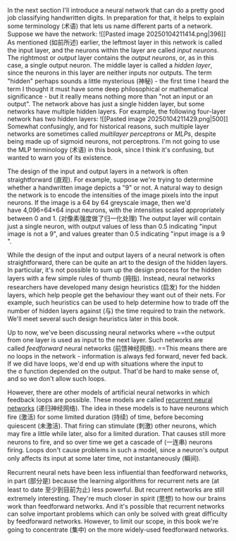In the next section I'll introduce a neural network that can do a pretty good job classifying handwritten digits. In preparation for that, it helps to explain some terminology (术语) that lets us name different parts of a network. Suppose we have the network:
![[Pasted image 20250104211414.png|396]]
As mentioned (如前所述) earlier, the leftmost layer in this network is called the input layer, and the neurons within the layer are called _input neurons_. The rightmost or _output_ layer contains the _output neurons_, or, as in this case, a single output neuron. The middle layer is called a _hidden layer_, since the neurons in this layer are neither inputs nor outputs. The term "hidden" perhaps sounds a little mysterious (神秘) - the first time I heard the term I thought it must have some deep philosophical or mathematical significance - but it really means nothing more than "not an input or an output". The network above has just a single hidden layer, but some networks have multiple hidden layers. For example, the following four-layer network has two hidden layers:
![[Pasted image 20250104211429.png|500]]
Somewhat confusingly, and for historical reasons, such multiple layer networks are sometimes called _multilayer perceptrons_ or _MLPs_, despite being made up of sigmoid neurons, not perceptrons. I'm not going to use the MLP terminology (术语) in this book, since I think it's confusing, but wanted to warn you of its existence.

The design of the input and output layers in a network is often straightforward (直观). For example, suppose we're trying to determine whether a handwritten image depicts a "9" or not. A natural way to design the network is to encode the intensities of the image pixels into the input neurons. If the image is a 64 by 64 greyscale image, then we'd have 4,096=64×64 input neurons, with the intensities scaled appropriately between 0 and 1. (对像素强度做了归一化处理) The output layer will contain just a single neuron, with output values of less than 0.5 indicating "input image is not a 9", and values greater than 0.5 indicating "input image is a 9 ".

While the design of the input and output layers of a neural network is often straightforward, there can be quite an art to the design of the hidden layers. In particular, it's not possible to sum up the design process for the hidden layers with a few simple rules of thumb (拇指). Instead, neural networks researchers have developed many design heuristics (启发) for the hidden layers, which help people get the behaviour they want out of their nets. For example, such heuristics can be used to help determine how to trade off the number of hidden layers against (与) the time required to train the network. We'll meet several such design heuristics later in this book.

Up to now, we've been discussing neural networks where ==the output from one layer is used as input to the next layer. Such networks are called _feedforward_ neural networks (前馈神经网络). ==This means there are no loops in the network - information is always fed forward, never fed back. If we did have loops, we'd end up with situations where the input to the σ function depended on the output. That'd be hard to make sense of, and so we don't allow such loops.

However, there are other models of artificial neural networks in which feedback loops are possible. These models are called [recurrent neural networks](http://en.wikipedia.org/wiki/Recurrent_neural_network) (递归神经网络). The idea in these models is to have neurons which fire (激活) for some limited duration (持续) of time, before becoming quiescent (未激活). That firing can stimulate (刺激) other neurons, which may fire a little while later, also for a limited duration. That causes still more neurons to fire, and so over time we get a cascade of (一连串) neurons firing. Loops don't cause problems in such a model, since a neuron's output only affects its input at some later time, not instantaneously (瞬间).

Recurrent neural nets have been less influential than feedforward networks, in part (部分是) because the learning algorithms for recurrent nets are (at least to date 至少到目前为止) less powerful. But recurrent networks are still extremely interesting. They're much closer in spirit (思想) to how our brains work than feedforward networks. And it's possible that recurrent networks can solve important problems which can only be solved with great difficulty by feedforward networks. However, to limit our scope, in this book we're going to concentrate (集中) on the more widely-used feedforward networks.